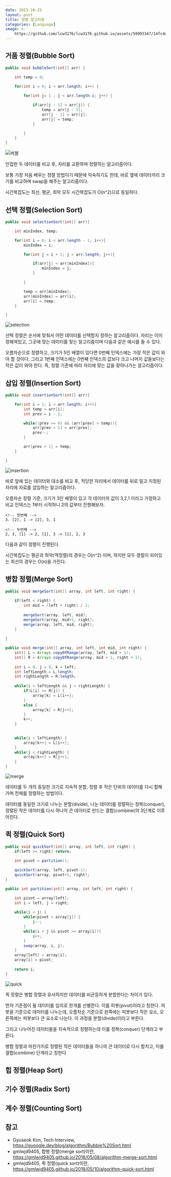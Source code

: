 ```yaml
---
date: 2023-10-25
layout: post
title: 정렬 알고리즘
categories: [Language]
image: >-
    https://github.com/lcw3176/lcw3176.github.io/assets/59993347/14fc4df3-c0a6-4744-b232-28a3e2ed283b
---
```


## 거품 정렬(Bubble Sort)

```java
public void bubbleSort(int[] arr) {

    int temp = 0;
    
    for(int i = 0; i < arr.length; i++) {   

        for(int j= 1 ; j < arr.length-i; j++) {

            if(arr[j - 1] > arr[j]) {             
                temp = arr[j - 1];
                arr[j - 1] = arr[j];
                arr[j] = temp;
            }

        }
    }
}

```

![버블](https://github.com/GimunLee/tech-refrigerator/raw/master/Algorithm/resources/bubble-sort-001.gif)

인접한 두 데이터를 비교 후, 자리를 교환하며 정렬하는 알고리즘이다.

보통 가장 처음 배우는 정렬 방법이기 때문에 익숙하기도 한데, 
바로 옆에 데이터끼리 크기를 비교하며 swap을 해주는 알고리즘이다.

시간복잡도는 최선, 평균, 최악 모두 시간복잡도가 O(n^2)으로 동일하다.

## 선택 정렬(Selection Sort)

```java
public void selectionSort(int[] arr){

    int minIndex, temp;

    for(int i = 0; i < arr.length - 1; i++){
        minIndex = i;

        for(int j = i + 1; j < arr.length; j++){

            if(arr[j] < arr[minIndex]){
                minIndex = j;
            }

        }

        temp = arr[minIndex];
        arr[minIndex] = arr[i];
        arr[i] = temp;
    }

}
```

![selection](https://github.com/GimunLee/tech-refrigerator/raw/master/Algorithm/resources/selection-sort-001.gif)

선택 정렬은 순서에 맞춰서 어떤 데이터를 선택할지 정하는 알고리즘이다.
자리는 이미 정해져있고, 그곳에 맞는 데이터를 찾는 알고리즘이며 다음과 같은 예시를 들 수 있다.

오름차순으로 정렬하고, 크기가 5인 배열이 있다면 0번째 인덱스에는 가장 작은 값이 와야 할 것이다.
그리고 1번째 인덱스에는 0번째 인덱스의 값보다 크고 나머지 값들보다는 작은 값이 와야 한다.
즉, 정렬 기준에 따라 자리에 맞는 값을 찾아나가는 알고리즘이다.


## 삽입 정렬(Insertion Sort)

```java
public void insertionSort(int[] arr){

    for(int i = 1; i < arr.length; i++){
        int temp = arr[i];
        int prev = i - 1;

        while((prev >= 0) && (arr[prev] > temp)){
            arr[prev + 1] = arr[prev];
            prev--;
        }

        arr[prev + 1] = temp;
    }

}
```
![insertion](https://github.com/GimunLee/tech-refrigerator/raw/master/Algorithm/resources/insertion-sort-001.gif)

바로 앞에 있는 데이터와 대소를 비교 후, 적당한 자리에서 데이터를 뒤로 밀고 지정된 자리에 자료를 삽입하는 알고리즘이다.

오름차순 정렬 기준, 크기가 3인 배열이 있고 각 데이터의 값이 3,2,1 이라고 가정하고
비교 인덱스는 1부터 시작하니 2의 값부터 진행해보자.

```
<!-- 첫번째 -->
3. [2], 1 -> [2], 3, 1

<!-- 두번째 -->
2, 3, [1] -> 2, [1], 3 -> [1], 2, 3
```

다음과 같이 정렬이 진행된다.

시간복잡도는 평균과 최악(역정렬)의 경우는 O(n^2) 이며,
하지만 모두 졍럴이 되어있는 최선의 경우는 O(n)을 가진다.

## 병합 정렬(Merge Sort)

```java
public void mergeSort(int[] array, int left, int right) {
    
    if(left < right) {
        int mid = (left + right) / 2;
        
        mergeSort(array, left, mid);
        mergeSort(array, mid+1, right);
        merge(array, left, mid, right);
    }
    
}

public void merge(int[] array, int left, int mid, int right) {
    int[] L = Arrays.copyOfRange(array, left, mid + 1);
    int[] R = Arrays.copyOfRange(array, mid + 1, right + 1);
    
    int i = 0, j = 0, k = left;
    int leftLength = L.length;
    int rightLength = R.length;
    
    while(i < leftLength && j < rightLength) {
        if(L[i] <= R[j]) {
            array[k] = L[i++];
        }
        else {
            array[k] = R[j++];
        }
        k++;
    }
    

    while(i < leftLength) {
        array[k++] = L[i++];
    }
    while(j < rightLength) {
        array[k++] = R[j++];
    }
}
```

![merge](https://gmlwjd9405.github.io/images/algorithm-merge-sort/merge-sort-concepts.png)

데이터를 두 개의 동일한 크기로 지속적 분할, 정렬 후 
작은 단위의 데이터를 다시 합해가며 전체를 정렬하는 방법이다.

데이터를 동일한 크기로 나누는 분할(divide), 나눈 데이터를 정렬하는 정복(conquer), 
정렬된 작은 데이터를 다시 하나의 큰 데이터로 만드는 결합(combine)의 3단계로 이루어진다.

## 퀵 정렬(Quick Sort)

```java
public void quickSort(int[] array, int left, int right) {
    if(left >= right) return;

    int pivot = partition(); 
    
    quickSort(array, left, pivot-1); 
    quickSort(array, pivot+1, right); 
}

public int partition(int[] array, int left, int right) {

    int pivot = array[left]; 
    int i = left, j = right;
    
    while(i < j) {
        while(pivot < array[j]) {
            j--;
        }
        while(i < j && pivot >= array[i]){
            i++;
        }
        swap(array, i, j);
    }
    array[left] = array[i];
    array[i] = pivot;
    
    return i;
}
```

![quick](https://gmlwjd9405.github.io/images/algorithm-quick-sort/quick-sort.png)

퀵 정렬은 병합 정렬과 유사하지만 데이터를 비균등하게 분할한다는 차이가 있다.

먼저 기준점이 될 데이터를 임의로 한개를 선별한다. 이를 피봇(pivot)이라고 칭한다.
피봇을 기준으로 데이터를 나누는데, 오름차순 기준으로 왼쪽에는 피봇보다 작은 요소, 오른쪽에는 피봇보다 큰 요소로 나눈다.
이 과정을 분할(divide)이라고 부른다.

그리고 나누어진 데이터들을 지속적으로 정렬하는데 이를 정복(conquer) 단계라고 부른다.

병합 정렬과 마찬가지로 정렬된 작은 데이터들을 하나의 큰 데이터로 다시 합치고, 이를 결합(combine) 단계라고 칭한다


## 힙 정렬(Heap Sort)

## 기수 정렬(Radix Sort)

## 계수 정렬(Counting Sort)

## 참고

- Gyuseok Kim, Tech Interview, https://gyoogle.dev/blog/algorithm/Bubble%20Sort.html
- gmlwjd9405, 합병 정렬(merge sort)이란, https://gmlwjd9405.github.io/2018/05/08/algorithm-merge-sort.html
- gmlwjd9405, 퀵 정렬(quick sort)이란, https://gmlwjd9405.github.io/2018/05/10/algorithm-quick-sort.html